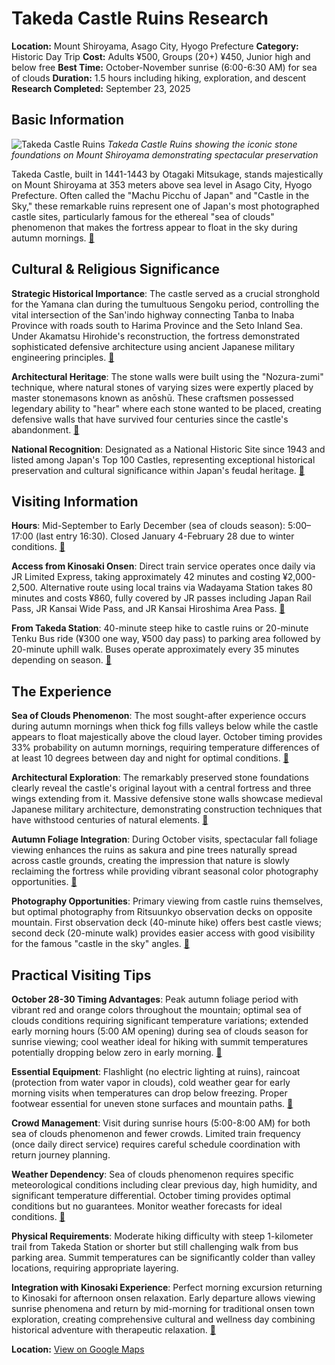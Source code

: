 # Takeda Castle Ruins Research

**Location:** Mount Shiroyama, Asago City, Hyogo Prefecture
**Category:** Historic Day Trip
**Cost:** Adults ¥500, Groups (20+) ¥450, Junior high and below free
**Best Time:** October-November sunrise (6:00-6:30 AM) for sea of clouds
**Duration:** 1.5 hours including hiking, exploration, and descent
**Research Completed:** September 23, 2025

## Basic Information

![Takeda Castle Ruins](https://upload.wikimedia.org/wikipedia/commons/thumb/2/26/%E7%AB%B9%E7%94%B0%E5%9F%8E.JPG/800px-%E7%AB%B9%E7%94%B0%E5%9F%8E.JPG)
*Takeda Castle Ruins showing the iconic stone foundations on Mount Shiroyama demonstrating spectacular preservation*

Takeda Castle, built in 1441-1443 by Otagaki Mitsukage, stands majestically on Mount Shiroyama at 353 meters above sea level in Asago City, Hyogo Prefecture. Often called the "Machu Picchu of Japan" and "Castle in the Sky," these remarkable ruins represent one of Japan's most photographed castle sites, particularly famous for the ethereal "sea of clouds" phenomenon that makes the fortress appear to float in the sky during autumn mornings. [🔗](https://en.wikipedia.org/wiki/Takeda_Castle)

## Cultural & Religious Significance

**Strategic Historical Importance**: The castle served as a crucial stronghold for the Yamana clan during the tumultuous Sengoku period, controlling the vital intersection of the San'indo highway connecting Tanba to Inaba Province with roads south to Harima Province and the Seto Inland Sea. Under Akamatsu Hirohide's reconstruction, the fortress demonstrated sophisticated defensive architecture using ancient Japanese military engineering principles. [🔗](https://en.wikipedia.org/wiki/Takeda_Castle)

**Architectural Heritage**: The stone walls were built using the "Nozura-zumi" technique, where natural stones of varying sizes were expertly placed by master stonemasons known as anōshū. These craftsmen possessed legendary ability to "hear" where each stone wanted to be placed, creating defensive walls that have survived four centuries since the castle's abandonment. [🔗](https://livejapan.com/en/in-kansai/in-pref-hyogo/in-hyogo-suburbs/article-a2000062/)

**National Recognition**: Designated as a National Historic Site since 1943 and listed among Japan's Top 100 Castles, representing exceptional historical preservation and cultural significance within Japan's feudal heritage. [🔗](https://www.japan-guide.com/e/e3592.html)

## Visiting Information

**Hours**: Mid-September to Early December (sea of clouds season): 5:00–17:00 (last entry 16:30). Closed January 4-February 28 due to winter conditions. [🔗](https://matcha-jp.com/en/21709)

**Access from Kinosaki Onsen**: Direct train service operates once daily via JR Limited Express, taking approximately 42 minutes and costing ¥2,000-2,500. Alternative route using local trains via Wadayama Station takes 80 minutes and costs ¥860, fully covered by JR passes including Japan Rail Pass, JR Kansai Wide Pass, and JR Kansai Hiroshima Area Pass. [🔗](https://www.japan-guide.com/e/e3592.html)

**From Takeda Station**: 40-minute steep hike to castle ruins or 20-minute Tenku Bus ride (¥300 one way, ¥500 day pass) to parking area followed by 20-minute uphill walk. Buses operate approximately every 35 minutes depending on season. [🔗](https://livejapan.com/en/in-kansai/in-pref-hyogo/in-hyogo-suburbs/article-a2000062/)

## The Experience

**Sea of Clouds Phenomenon**: The most sought-after experience occurs during autumn mornings when thick fog fills valleys below while the castle appears to float majestically above the cloud layer. October timing provides 33% probability on autumn mornings, requiring temperature differences of at least 10 degrees between day and night for optimal conditions. [🔗](https://livejapan.com/en/in-kansai/in-pref-hyogo/in-hyogo-suburbs/article-a2000062/)

**Architectural Exploration**: The remarkably preserved stone foundations clearly reveal the castle's original layout with a central fortress and three wings extending from it. Massive defensive stone walls showcase medieval Japanese military architecture, demonstrating construction techniques that have withstood centuries of natural elements. [🔗](https://www.japan-guide.com/e/e3592.html)

**Autumn Foliage Integration**: During October visits, spectacular fall foliage viewing enhances the ruins as sakura and pine trees naturally spread across castle grounds, creating the impression that nature is slowly reclaiming the fortress while providing vibrant seasonal color photography opportunities. [🔗](https://jal.japantravel.com/hyogo/the-ruins-of-takeda-castle/2619)

**Photography Opportunities**: Primary viewing from castle ruins themselves, but optimal photography from Ritsuunkyo observation decks on opposite mountain. First observation deck (40-minute hike) offers best castle views; second deck (20-minute walk) provides easier access with good visibility for the famous "castle in the sky" angles. [🔗](https://www.japan-guide.com/e/e3592.html)

## Practical Visiting Tips

**October 28-30 Timing Advantages**: Peak autumn foliage period with vibrant red and orange colors throughout the mountain; optimal sea of clouds conditions requiring significant temperature variations; extended early morning hours (5:00 AM opening) during sea of clouds season for sunrise viewing; cool weather ideal for hiking with summit temperatures potentially dropping below zero in early morning. [🔗](https://matcha-jp.com/en/21709)

**Essential Equipment**: Flashlight (no electric lighting at ruins), raincoat (protection from water vapor in clouds), cold weather gear for early morning visits when temperatures can drop below freezing. Proper footwear essential for uneven stone surfaces and mountain paths. [🔗](https://livejapan.com/en/in-kansai/in-pref-hyogo/in-hyogo-suburbs/article-a2000062/)

**Crowd Management**: Visit during sunrise hours (5:00-8:00 AM) for both sea of clouds phenomenon and fewer crowds. Limited train frequency (once daily direct service) requires careful schedule coordination with return journey planning.

**Weather Dependency**: Sea of clouds phenomenon requires specific meteorological conditions including clear previous day, high humidity, and significant temperature differential. October timing provides optimal conditions but no guarantees. Monitor weather forecasts for ideal conditions. [🔗](https://livejapan.com/en/in-kansai/in-pref-hyogo/in-hyogo-suburbs/article-a2000062/)

**Physical Requirements**: Moderate hiking difficulty with steep 1-kilometer trail from Takeda Station or shorter but still challenging walk from bus parking area. Summit temperatures can be significantly colder than valley locations, requiring appropriate layering.

**Integration with Kinosaki Experience**: Perfect morning excursion returning to Kinosaki for afternoon onsen relaxation. Early departure allows viewing sunrise phenomena and return by mid-morning for traditional onsen town exploration, creating comprehensive cultural and wellness day combining historical adventure with therapeutic relaxation. [🔗](https://kitakinki.gr.jp/north-kansai/en/course/plan01.html)

**Location:** [View on Google Maps](https://maps.google.com/?q=35.3005,134.8294)